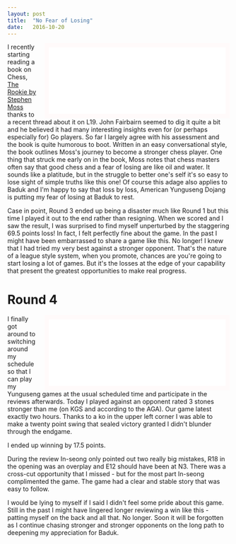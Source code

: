 ```yaml
---
layout: post
title:  "No Fear of Losing"
date:   2016-10-20
---
```


<iframe id="gokibitz-4yi5uOMJz" src="//gokibitz.com/kifu/4yi5uOMJz"
style="float: right; margin-left: 1em; width: 400px; max-height:
560px; display: block; border: 10px solid snow;"></iframe> <script
src="//gokibitz.com/embed/4yi5uOMJz"></script>

I recently starting reading a book on Chess,
[The Rookie by Stephen Moss](http://www.bloomsbury.com/uk/the-rookie-9781408189702/)
thanks to a recent thread about it on L19. John Fairbairn seemed to
dig it quite a bit and he believed it had many interesting insights
even for (or perhaps especially for) Go players. So far I largely
agree with his assessment and the book is quite humorous to
boot. Written in an easy conversational style, the book outlines
Moss's journey to become a stronger chess player. One thing that struck me
early on in the book, Moss notes that chess masters often say
that good chess and a fear of losing are like oil and water. It sounds
like a platitude, but in the struggle to better one's self it's so
easy to lose sight of simple truths like this one! Of course this
adage also applies to Baduk and I'm happy to say that loss by loss,
American Yunguseng Dojang is putting my fear of losing at Baduk to
rest.

Case in point, Round 3 ended up being a disaster much like Round 1 but
this time I played it out to the end rather than resigning. When we
scored and I saw the result, I was surprised to find myself
unperturbed by the staggering 69.5 points loss! In fact, I felt
perfectly fine about the game. In the past I might have been
embarrassed to share a game like this. No longer! I knew that I had
tried my very best against a stronger opponent. That's the nature of a
league style system, when you promote, chances are you're going to
start losing a lot of games. But it's the losses at the edge of
your capability that present the greatest opportunities to make real progress.

# Round 4

<iframe id="gokibitz-E1TsO_zyM" src="//gokibitz.com/kifu/E1TsO_zyM" style="float: right; margin-left: 1em; width: 400px; max-height:
560px; display: block; border: 10px solid snow;"></iframe> <script src="//gokibitz.com/embed/E1TsO_zyM"></script>

I finally got around to switching around my schedule so that I can
play my Yunguseng games at the usual scheduled time and participate in
the reviews afterwards. Today I played against an opponent rated 3
stones stronger than me (on KGS and according to the AGA). Our game
latest exactly two hours. Thanks to a ko in the upper left corner I
was able to make a twenty point swing that sealed victory granted I
didn't blunder through the endgame.

I ended up winning by 17.5 points.

During the review In-seong only pointed out two really big mistakes,
R18 in the opening was an overplay and E12 should have been at
N3. There was a cross-cut opportunity that I missed - but for the most
part In-seong complimented the game. The game had a clear and stable
story that was easy to follow.

I would be lying to myself if I said I didn't feel some pride about
this game. Still in the past I might have lingered longer reviewing a
win like this - patting myself on the back and all that. No
longer. Soon it will be forgotten as I continue chasing stronger and
stronger opponents on the long path to deepening my appreciation for
Baduk.
